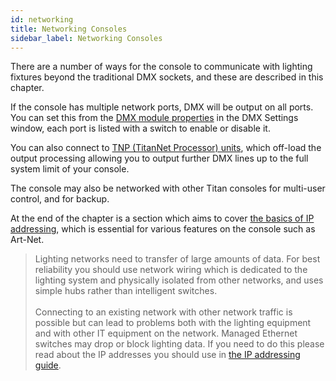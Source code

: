 ```yaml
---
id: networking
title: Networking Consoles
sidebar_label: Networking Consoles
---
```




There are a number of ways for the console to communicate with lighting fixtures beyond the traditional DMX sockets, and these are described in this chapter.

If the console has multiple network ports, DMX will be output on all ports. You can set this from the [DMX module properties](system-settings/dmx-output-mapping.md#configuring-dmx-outputs) in the DMX Settings window, each port is listed with a switch to enable or disable it.

You can also connect to [TNP (TitanNet Processor) units](titan-net.md), which off-load the output processing allowing you to output further DMX lines up to the full system limit of your console.

The console may also be networked with other Titan consoles for multi-user control, and for backup.

At the end of the chapter is a section which aims to cover [the basics of
IP addressing](networking/a-quick-guide-to-ip-addressing.md), which is essential for various features on the console
such as Art-Net.


  
> Lighting networks need to transfer of large amounts of data. For best reliability you should use network wiring which is dedicated to the  lighting system and physically isolated from other networks, and uses simple hubs rather than intelligent switches.<br/>  
Connecting to an existing network with other network traffic is possible but can lead to problems both with the lighting equipment and with other IT equipment on the network. Managed Ethernet switches may drop or block lighting data. If you need to do this please read about the IP addresses you should use in [the IP addressing guide](networking/a-quick-guide-to-ip-addressing.md).
